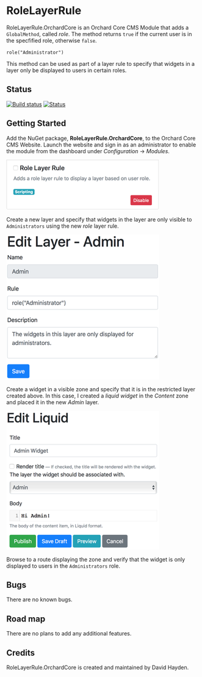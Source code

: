 # RoleLayerRule

RoleLayerRule.OrchardCore is an Orchard Core CMS Module that adds a `GlobalMethod`, called <em>role</em>. The method returns `true` if the current user is in the specfified role, otherwise `false`.

```
role("Administrator")
```

This method can be used as part of a layer rule to specify that widgets in a layer only be displayed to users in certain roles.

## Status

[![Build status](https://ci.appveyor.com/api/projects/status/y20etfv08kn6o5i7?svg=true)](https://ci.appveyor.com/project/davidhayden/rolelayerrule) [![Status](https://img.shields.io/myget/davidhayden-ci/v/RoleLayerRule.OrchardCore.svg)](https://www.myget.org/feed/davidhayden-ci/package/nuget/RoleLayerRule.OrchardCore)

## Getting Started

Add the NuGet package, **RoleLayerRule.OrchardCore**, to the Orchard Core CMS Website. Launch the website and sign in as an administrator to enable the module from the dashboard under <i>Configuration</i> -> <i>Modules</i>.

![RoleLayerRule.OrchardCore](https://github.com/davidhayden/RoleLayerRule/blob/master/assets/role-layer-rule-orchard-core-cms-module.png?raw=true)

Create a new layer and specify that widgets in the layer are only visible to `Administrators` using the new <em>role</em> layer rule.

![Role Layer Rule](https://github.com/davidhayden/RoleLayerRule/blob/master/assets/create-layer-orchard-core-cms.png?raw=true)

Create a widget in a visible zone and specify that it is in the restricted layer created above. In this case, I created a <em>liquid widget</em> in the <em>Content</em> zone and placed it in the new <em>Admin</em> layer.

![Orchard Core CMS Widget](https://github.com/davidhayden/RoleLayerRule/blob/master/assets/add-orchard-core-cms-widget-to-layer.png?raw=true)

Browse to a route displaying the zone and verify that the widget is only displayed to users in the `Administrators` role.

## Bugs

There are no known bugs.

## Road map

There are no plans to add any additional features.

## Credits
RoleLayerRule.OrchardCore is created and maintained by David Hayden.
